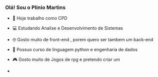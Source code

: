 ### Olá! Sou o Plinio Martins

- 🔧 Hoje trabalho como CPD
- 💻 Estudando Analise e Desenvolvimento de Sistemas
- 🤓 Gosto muito de front-end , porem quero ser tambem um back-end
- 📖 Possuo curso de linguagem python e engenharia de dados
- 🎮 Gosto muito de Jogos de rpg e pretendo criar um

- 
